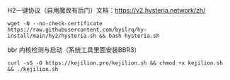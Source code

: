 H2一键协议（自用魔改有后门）文档：https://v2.hysteria.network/zh/
```shell
wget -N --no-check-certificate https://raw.githubusercontent.com/byilrq/hy-install/main/hy2/hysteria.sh && bash hysteria.sh
```
bbr 内核检测与启动（系统工具里面安装BBR3）
```shell
curl -sS -O https://kejilion.pro/kejilion.sh && chmod +x kejilion.sh && ./kejilion.sh
```
